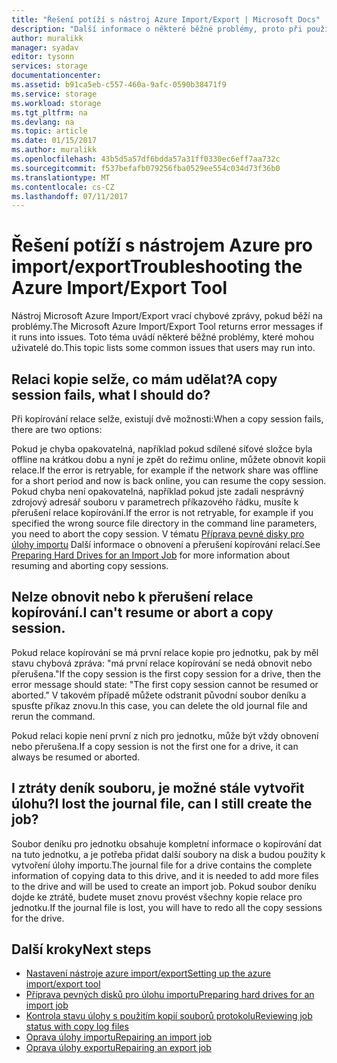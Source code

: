```yaml
---
title: "Řešení potíží s nástroj Azure Import/Export | Microsoft Docs"
description: "Další informace o některé běžné problémy, proto při použití nástroje Azure Import/Export a postupy pro jejich zpracování."
author: muralikk
manager: syadav
editor: tysonn
services: storage
documentationcenter: 
ms.assetid: b91ca5eb-c557-460a-9afc-0590b38471f9
ms.service: storage
ms.workload: storage
ms.tgt_pltfrm: na
ms.devlang: na
ms.topic: article
ms.date: 01/15/2017
ms.author: muralikk
ms.openlocfilehash: 43b5d5a57df6bdda57a31ff0330ec6eff7aa732c
ms.sourcegitcommit: f537befafb079256fba0529ee554c034d73f36b0
ms.translationtype: MT
ms.contentlocale: cs-CZ
ms.lasthandoff: 07/11/2017
---
```

# <a name="troubleshooting-the-azure-importexport-tool"></a><span data-ttu-id="9123b-103">Řešení potíží s nástrojem Azure pro import/export</span><span class="sxs-lookup"><span data-stu-id="9123b-103">Troubleshooting the Azure Import/Export Tool</span></span>
<span data-ttu-id="9123b-104">Nástroj Microsoft Azure Import/Export vrací chybové zprávy, pokud běží na problémy.</span><span class="sxs-lookup"><span data-stu-id="9123b-104">The Microsoft Azure Import/Export Tool returns error messages if it runs into issues.</span></span> <span data-ttu-id="9123b-105">Toto téma uvádí některé běžné problémy, které mohou uživatelé do.</span><span class="sxs-lookup"><span data-stu-id="9123b-105">This topic lists some common issues that users may run into.</span></span>  
  
## <a name="a-copy-session-fails-what-i-should-do"></a><span data-ttu-id="9123b-106">Relaci kopie selže, co mám udělat?</span><span class="sxs-lookup"><span data-stu-id="9123b-106">A copy session fails, what I should do?</span></span>  
 <span data-ttu-id="9123b-107">Při kopírování relace selže, existují dvě možnosti:</span><span class="sxs-lookup"><span data-stu-id="9123b-107">When a copy session fails, there are two options:</span></span>  
  
 <span data-ttu-id="9123b-108">Pokud je chyba opakovatelná, například pokud sdílené síťové složce byla offline na krátkou dobu a nyní je zpět do režimu online, můžete obnovit kopii relace.</span><span class="sxs-lookup"><span data-stu-id="9123b-108">If the error is retryable, for example if the network share was offline for a short period and now is back online, you can resume the copy session.</span></span> <span data-ttu-id="9123b-109">Pokud chyba není opakovatelná, například pokud jste zadali nesprávný zdrojový adresář souboru v parametrech příkazového řádku, musíte k přerušení relace kopírování.</span><span class="sxs-lookup"><span data-stu-id="9123b-109">If the error is not retryable, for example if you specified the wrong source file directory in the command line parameters, you need to abort the copy session.</span></span> <span data-ttu-id="9123b-110">V tématu [Příprava pevné disky pro úlohy importu](storage-import-export-tool-preparing-hard-drives-import-v1.md) Další informace o obnovení a přerušení kopírování relací.</span><span class="sxs-lookup"><span data-stu-id="9123b-110">See [Preparing Hard Drives for an Import Job](storage-import-export-tool-preparing-hard-drives-import-v1.md) for more information about resuming and aborting copy sessions.</span></span>  
  
## <a name="i-cant-resume-or-abort-a-copy-session"></a><span data-ttu-id="9123b-111">Nelze obnovit nebo k přerušení relace kopírování.</span><span class="sxs-lookup"><span data-stu-id="9123b-111">I can't resume or abort a copy session.</span></span>  
 <span data-ttu-id="9123b-112">Pokud relace kopírování se má první relace kopie pro jednotku, pak by měl stavu chybová zpráva: "má první relace kopírování se nedá obnovit nebo přerušena."</span><span class="sxs-lookup"><span data-stu-id="9123b-112">If the copy session is the first copy session for a drive, then the error message should state: "The first copy session cannot be resumed or aborted."</span></span> <span data-ttu-id="9123b-113">V takovém případě můžete odstranit původní soubor deníku a spusťte příkaz znovu.</span><span class="sxs-lookup"><span data-stu-id="9123b-113">In this case, you can delete the old journal file and rerun the command.</span></span>  
  
 <span data-ttu-id="9123b-114">Pokud relaci kopie není první z nich pro jednotku, může být vždy obnovení nebo přerušena.</span><span class="sxs-lookup"><span data-stu-id="9123b-114">If a copy session is not the first one for a drive, it can always be resumed or aborted.</span></span>  
  
## <a name="i-lost-the-journal-file-can-i-still-create-the-job"></a><span data-ttu-id="9123b-115">I ztráty deník souboru, je možné stále vytvořit úlohu?</span><span class="sxs-lookup"><span data-stu-id="9123b-115">I lost the journal file, can I still create the job?</span></span>  
 <span data-ttu-id="9123b-116">Soubor deníku pro jednotku obsahuje kompletní informace o kopírování dat na tuto jednotku, a je potřeba přidat další soubory na disk a budou použity k vytvoření úlohy importu.</span><span class="sxs-lookup"><span data-stu-id="9123b-116">The journal file for a drive contains the complete information of copying data to this drive, and it is needed to add more files to the drive and will be used to create an import job.</span></span> <span data-ttu-id="9123b-117">Pokud soubor deníku dojde ke ztrátě, budete muset znovu provést všechny kopie relace pro jednotku.</span><span class="sxs-lookup"><span data-stu-id="9123b-117">If the journal file is lost, you will have to redo all the copy sessions for the drive.</span></span>  
  
## <a name="next-steps"></a><span data-ttu-id="9123b-118">Další kroky</span><span class="sxs-lookup"><span data-stu-id="9123b-118">Next steps</span></span>
 
* [<span data-ttu-id="9123b-119">Nastavení nástroje azure import/export</span><span class="sxs-lookup"><span data-stu-id="9123b-119">Setting up the azure import/export tool</span></span>](storage-import-export-tool-setup-v1.md)   
* [<span data-ttu-id="9123b-120">Příprava pevných disků pro úlohu importu</span><span class="sxs-lookup"><span data-stu-id="9123b-120">Preparing hard drives for an import job</span></span>](storage-import-export-tool-preparing-hard-drives-import-v1.md)   
* [<span data-ttu-id="9123b-121">Kontrola stavu úlohy s použitím kopií souborů protokolu</span><span class="sxs-lookup"><span data-stu-id="9123b-121">Reviewing job status with copy log files</span></span>](storage-import-export-tool-reviewing-job-status-v1.md)   
* [<span data-ttu-id="9123b-122">Oprava úlohy importu</span><span class="sxs-lookup"><span data-stu-id="9123b-122">Repairing an import job</span></span>](storage-import-export-tool-repairing-an-import-job-v1.md)   
* [<span data-ttu-id="9123b-123">Oprava úlohy exportu</span><span class="sxs-lookup"><span data-stu-id="9123b-123">Repairing an export job</span></span>](storage-import-export-tool-repairing-an-export-job-v1.md)
